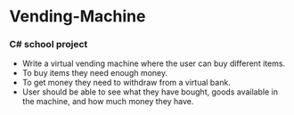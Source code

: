 # Vending-Machine

### C# school project 
- Write a virtual vending machine where the user can buy different items.
- To buy items they need enough money.
- To get money they need to withdraw from a virtual bank.
- User should be able to see what they have bought, goods available in the machine, and how much money they have.

